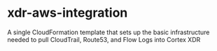 # xdr-aws-integration
A single CloudFormation template that sets up the basic infrastructure needed to pull CloudTrail, Route53, and Flow Logs into Cortex XDR
